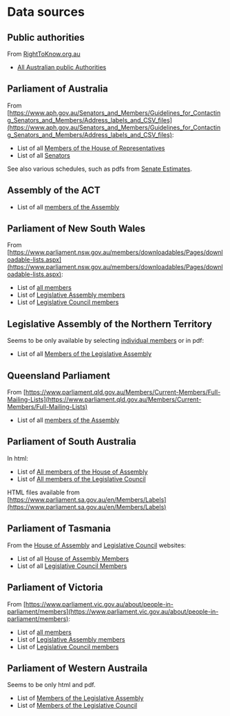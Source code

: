 # Data sources

## Public authorities
From [RightToKnow.org.au](https://www.righttoknow.org.au/body/list/all)

- [All Australian public Authorities](https://www.righttoknow.org.au/body/all-authorities.csv)

## Parliament of Australia
From [https://www.aph.gov.au/Senators_and_Members/Guidelines_for_Contacting_Senators_and_Members/Address_labels_and_CSV_files](https://www.aph.gov.au/Senators_and_Members/Guidelines_for_Contacting_Senators_and_Members/Address_labels_and_CSV_files):

- List of all [Members of the House of Representatives](https://www.aph.gov.au/-/media/03_Senators_and_Members/Address_Labels_and_CSV_files/FamilynameRepsCSV.csv)
- List of all [Senators](https://www.aph.gov.au/-/media/03_Senators_and_Members/Address_Labels_and_CSV_files/Senators/allsenel.csv)

See also various schedules, such as pdfs from [Senate Estimates](https://www.aph.gov.au/Parliamentary_Business/Senate_estimates/Next_hearings).

## Assembly of the ACT

- List of all [members of the Assembly](https://www.parliament.act.gov.au/__data/assets/excel_doc/0007/874231/Members-mail-merge-list-2021-0329.xlsx)

## Parliament of New South Wales

From [https://www.parliament.nsw.gov.au/members/downloadables/Pages/downloadable-lists.aspx](https://www.parliament.nsw.gov.au/members/downloadables/Pages/downloadable-lists.aspx):

- List of [all members](https://www.parliament.nsw.gov.au/_layouts/15/NSWParliament/memberlistservice.aspx?members=Both&format=Excel)
- List of [Legislative Assembly members](https://www.parliament.nsw.gov.au/_layouts/15/NSWParliament/memberlistservice.aspx?members=LA&format=Excel)
- List of [Legislative Council members](https://www.parliament.nsw.gov.au/_layouts/15/NSWParliament/memberlistservice.aspx?members=LC&format=Excel)

## Legislative Assembly of the Northern Territory

Seems to be only available by selecting [individual members](https://parliament.nt.gov.au/members/by-name) or in pdf:

- List of all [Members of the Legislative Assembly](https://parliament.nt.gov.au/__data/assets/pdf_file/0004/932971/MASTER-List-of-Members-Fourteenth-Assembly-as-at-September-2021.pdf)

## Queensland Parliament

From [https://www.parliament.qld.gov.au/Members/Current-Members/Full-Mailing-Lists](https://www.parliament.qld.gov.au/Members/Current-Members/Full-Mailing-Lists)

- List of all [members of the Assembly](https://documents.parliament.qld.gov.au/Members/mailingLists/MEMMERGEEXCEL.xls)

## Parliament of South Australia

In html:

- List of [All members of the House of Assembly](https://www.parliament.sa.gov.au/en/House-of-Assembly/Members)
- List of [All members of the Legislative Council](https://www.parliament.sa.gov.au/en/Legislative-Council/Members)

HTML files available from [https://www.parliament.sa.gov.au/en/Members/Labels](https://www.parliament.sa.gov.au/en/Members/Labels)



## Parliament of Tasmania

From the [House of Assembly](https://www.parliament.tas.gov.au/HA/MainHA.html) and [Legislative Council](https://www.parliament.tas.gov.au/LC/MainLC.html) websites:

- List of all [House of Assembly Members](https://www.parliament.tas.gov.au/Members/HAMembers.xlsx)
- List of all [Legislative Council Members](https://www.parliament.tas.gov.au/members/lcMembers.xlsx)
 
## Parliament of Victoria
From [https://www.parliament.vic.gov.au/about/people-in-parliament/members](https://www.parliament.vic.gov.au/about/people-in-parliament/members):

- List of [all members](https://www.parliament.vic.gov.au/images/members/members.csv)
- List of [Legislative Assembly members](https://www.parliament.vic.gov.au/images/members/assemblymembers.csv)
- List of [Legislative Council members](https://www.parliament.vic.gov.au/images/members/councilmembers.csv)

## Parliament of Western Austraila

Seems to be only html and pdf.

- List of [Members of the Legislative Assembly](https://www.parliament.wa.gov.au/parliament/memblist.nsf/WebCurrentMembLA?OpenView)
- List of [Members of the Legislative Council](https://www.parliament.wa.gov.au/parliament/memblist.nsf/WebCurrentMembLC?OpenView)
